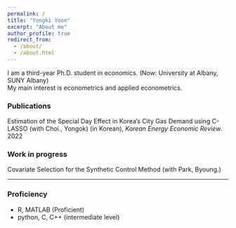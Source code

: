 ```yaml
---
permalink: /
title: "Yongki Yoon"
excerpt: "About me"
author_profile: true
redirect_from:
  - /about/
  - /about.html
---
```


I am a third-year Ph.D. student in economics. (Now: University at Albany, SUNY Albany)  
My main interest is econometrics and applied econometrics.

### Publications

Estimation of the Special Day Effect in Korea’s City Gas Demand using C-LASSO (with Choi., Yongok) (in Korean), _Korean Energy Economic Review_. 2022

### Work in progress

Covariate Selection for the Synthetic Control Method (with Park, Byoung.)

---

### Proficiency

- R, MATLAB (Proficient)
- python, C, C++ (intermediate level)

